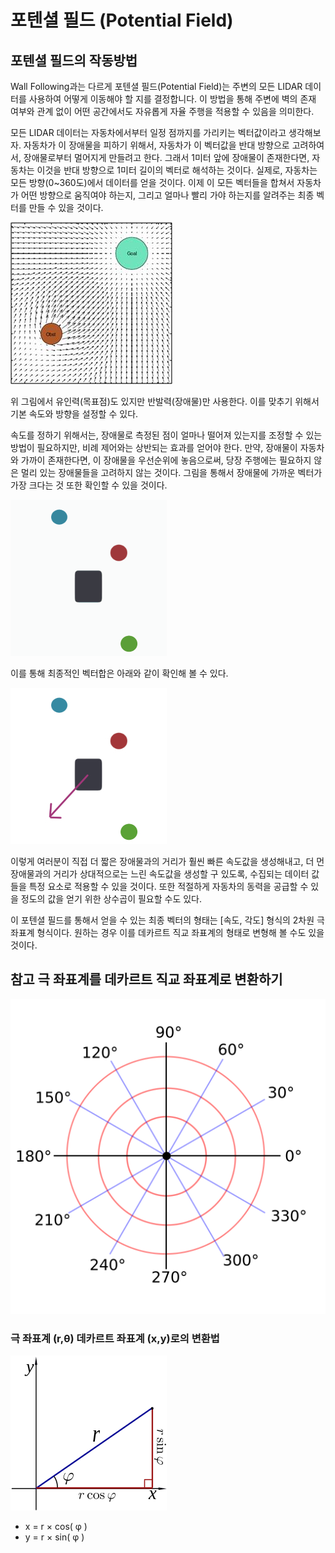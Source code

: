 # 포텐셜 필드 (Potential Field)

## 포텐셜 필드의 작동방법

Wall Following과는 다르게 포텐셜 필드(Potential Field)는 주변의 모든 LIDAR 데이터를 사용하여 어떻게 이동해야 할 지를 결정합니다. 이 방법을 통해 주변에 벽의 존재 여부와 관계 없이 어떤 공간에서도 자유롭게 자율 주행을 적용할 수 있음을 의미한다.

모든 LIDAR 데이터는 자동차에서부터 일정 점까지를 가리키는 벡터값이라고 생각해보자. 자동차가 이 장애물을 피하기 위해서, 자동차가 이 벡터값을 반대 방향으로 고려하여서, 장애물로부터 멀어지게 만들려고 한다. 그래서 1미터 앞에 장애물이 존재한다면, 자동차는 이것을 반대 방향으로 1미터 길이의 벡터로 해석하는 것이다. 실제로, 자동차는 모든 방향(0~360도)에서 데이터를 얻을 것이다. 이제 이 모든 벡터들을 합쳐서 자동차가 어떤 방향으로 움직여야 하는지, 그리고 얼마나 빨리 가야 하는지를 알려주는 최종 벡터를 만들 수 있을 것이다.

![pt_field_diagram](img/pt_field_diagram.jpg)

위 그림에서 유인력(목표점)도 있지만 반발력(장애물)만 사용한다. 이를 맞추기 위해서 기본 속도와 방향을 설정할 수 있다.

속도를 정하기 위해서는, 장애물로 측정된 점이 얼마나 떨어져 있는지를 조정할 수 있는 방법이 필요하지만, 비례 제어와는 상반되는 효과를 얻어야 한다. 만약, 장애물이 자동차와 가까이 존재한다면, 이 장애물을 우선순위에 놓음으로써, 당장 주행에는 필요하지 않은 멀리 있는 장애물들을 고려하지 않는 것이다. 그림을 통해서 장애물에 가까운 벡터가 가장 크다는 것 또한 확인할 수 있을 것이다.

![pt_field_gif](img/ptfieldgif.gif)

이를 통해 최종적인 벡터합은 아래와 같이 확인해 볼 수 있다.

![pt_field_final](img/PtFieldsFinal.jpg)

이렇게 여러분이 직접 더 짧은 장애물과의 거리가 훨씬 빠른 속도값을 생성해내고, 더 먼 장애물과의 거리가 상대적으로는 느린 속도값을 생성할 구 있도록, 수집되는 데이터 값들을 특정 요소로 적용할 수 있을 것이다. 또한 적절하게 자동차의 동력을 공급할 수 있을 정도의 값을 얻기 위한 상수곱이 필요할 수도 있다.

이 포텐셜 필드를 통해서 얻을 수 있는 최종 벡터의 형태는 [속도, 각도] 형식의 2차원 극 좌표계 형식이다. 원하는 경우 이를 데카르트 직교 좌표계의 형태로 변형해 볼 수도 있을 것이다.

## 참고 극 좌표계를 데카르트 직교 좌표계로 변환하기

![polar_graph_paper](img/polar_graph_paper.png)

### 극 좌표계 (r,θ) 데카르트 좌표계 (x,y)로의 변환법

![polar_to_cartesian](img/polar_to_cartesian.png)

* x = r × cos( φ )
* y = r × sin( φ )
